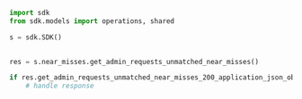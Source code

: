 <!-- Start SDK Example Usage -->
```python
import sdk
from sdk.models import operations, shared

s = sdk.SDK()

    
res = s.near_misses.get_admin_requests_unmatched_near_misses()

if res.get_admin_requests_unmatched_near_misses_200_application_json_object is not None:
    # handle response
```
<!-- End SDK Example Usage -->